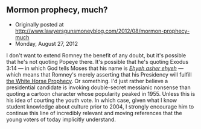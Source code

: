 ## Mormon prophecy, much?

 * Originally posted at http://www.lawyersgunsmoneyblog.com/2012/08/mormon-prophecy-much
 * Monday, August 27, 2012

I don't want to extend Romney the benefit of any doubt, but it's possible that he's not quoting Popeye there. It's possible that he's quoting Exodus 3:14 — in which God tells Moses that his name is _[Ehyeh asher ehyeh](http://en.wikipedia.org/wiki/I\_Am\_that\_I\_Am) —_ which means that Romney's merely asserting that his Presidency will fulfill [the White Horse Prophecy](http://en.wikipedia.org/wiki/White\_Horse\_Prophecy). Or something. I'd just rather believe a presidential candidate is invoking double-secret messianic nonsense than quoting a cartoon character whose popularity peaked in 1955. Unless this is his idea of courting the youth vote. In which case, given what I know student knowledge about culture prior to 2004, I strongly encourage him to continue this line of incredibly relevant and moving references that the young voters of today implicitly understand.